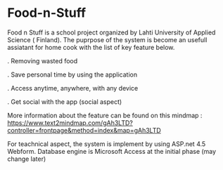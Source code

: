 # Food-n-Stuff

Food n Stuff is a school project organized by Lahti University of Applied Science ( Finland).
The puprpose of the system is become an usefull assiatant for home cook with the list of key feature below.


  .	Removing wasted food
  
  
  . Save personal time by using the application
  
  
  . Access anytime, anywhere, with any device
  
  
  . Get social with the app (social aspect)
  
  
More information about the feature can be found on this mindmap : https://www.text2mindmap.com/gAh3LTD?controller=frontpage&method=index&map=gAh3LTD

For teachnical aspect, the system is implement by using ASP.net 4.5 Webform. Database engine is Microsoft Access at the initial
phase (may change later)
